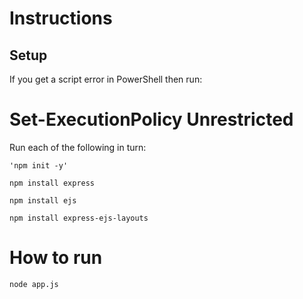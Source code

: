 # Instructions

## Setup
 If you get a script error in PowerShell then run:

# Set-ExecutionPolicy Unrestricted

 Run each of the following in turn:

`'npm init -y'`

`npm install express`

`npm install ejs`

`npm install express-ejs-layouts`

# How to run
`node app.js`